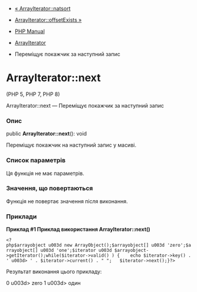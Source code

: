 - [« ArrayIterator::natsort](arrayiterator.natsort.md)
- [ArrayIterator::offsetExists »](arrayiterator.offsetexists.md)

- [PHP Manual](index.md)
- [ArrayIterator](class.arrayiterator.md)
- Переміщує покажчик за наступний запис

# ArrayIterator::next

(PHP 5, PHP 7, PHP 8)

ArrayIterator::next — Переміщує покажчик за наступний запис

### Опис

public **ArrayIterator::next**(): void

Переміщує покажчик на наступний запис у масиві.

### Список параметрів

Ця функція не має параметрів.

### Значення, що повертаються

Функція не повертає значення після виконання.

### Приклади

**Приклад #1 Приклад використання **ArrayIterator::next()****

` <?php$arrayobject u003d new ArrayObject();$arrayobject[] u003d 'zero';$arrayobject[] u003d 'one';$iterator u003d $arrayobject->getIterator();while($iterator->valid() ) {    echo $iterator->key() . ' u003d> ' . $iterator->current() . "
";   $iterator->next();}?> `

Результат виконання цього прикладу:

0 u003d> zero
1 u003d> один
